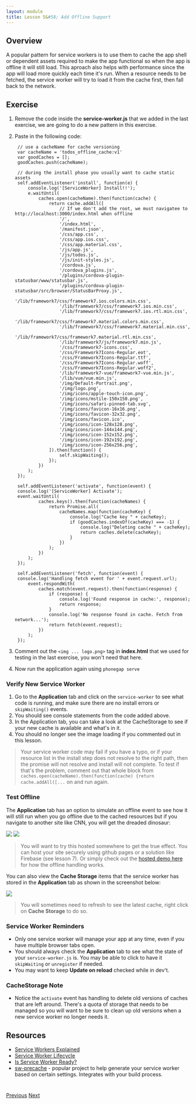 ```yaml
---
layout: module
title: Lesson 5&#58; Add Offline Support
---
```

## Overview
A popular pattern for service workers is to use them to cache the app shell or dependent assets required to make the app functional so when the app is offline it will still load. This aproach also helps with performance since the app will load more quickly each time it's run. When a resource needs to be fetched, the service worker will try to load it from the cache first, then fall back to the network.

## Exercise

1. Remove the code inside the **service-worker.js** that we added in the last exercise, we are going to do a new pattern in this exercise.

2. Paste in the following code:


        // use a cacheName for cache versioning
        var cacheName = 'todos_offline_cache:v1'
        var goodCaches = [];
        goodCaches.push(cacheName);

        // during the install phase you usually want to cache static assets
        self.addEventListener('install', function(e) {
            console.log('[ServiceWorker] Install!!');
            e.waitUntil(
                caches.open(cacheName).then(function(cache) {
                    return cache.addAll([
                        // If we don't add the root, we must navigatee to http://localhost:3000/index.html when offline
                        '/',  
                        '/index.html',
                        '/manifest.json',
                        '/css/app.css',
                        '/css/app.ios.css',
                        '/css/app.material.css',
                        '/js/app.js',
                        '/js/todos.js',
                        '/js/init-styles.js',
                        '/cordova.js',
                        '/cordova_plugins.js',
                        '/plugins/cordova-plugin-statusbar/www/statusbar.js',
                        '/plugins/cordova-plugin-statusbar/src/browser/StatusBarProxy.js',
                        '/lib/framework7/css/framework7.ios.colors.min.css',
                        '/lib/framework7/css/framework7.ios.min.css',
                        '/lib/framework7/css/framework7.ios.rtl.min.css',
                        '/lib/framework7/css/framework7.material.colors.min.css',
                        '/lib/framework7/css/framework7.material.min.css',
                        '/lib/framework7/css/framework7.material.rtl.min.css',
                        '/lib/framework7/js/framework7.min.js',
                        '/css/framework7-icons.css',
                        '/css/Framework7Icons-Regular.eot',
                        '/css/Framework7Icons-Regular.ttf',
                        '/css/Framework7Icons-Regular.woff',
                        '/css/Framework7Icons-Regular.woff2',
                        '/lib/framework7-vue/framework7-vue.min.js',
                        '/lib/vue/vue.min.js',
                        '/img/Default-Portrait.png',
                        '/img/logo.png',
                        '/img/icons/apple-touch-icon.png',
                        '/img/icons/mstile-150x150.png',
                        '/img/icons/safari-pinned-tab.svg',
                        '/img/icons/favicon-16x16.png',
                        '/img/icons/favicon-32x32.png',
                        '/img/icons/favicon.ico',
                        '/img/icons/icon-128x128.png',
                        '/img/icons/icon-144x144.png',
                        '/img/icons/icon-152x152.png',
                        '/img/icons/icon-192x192.png',
                        '/img/icons/icon-256x256.png',
                    ]).then(function() {
                        self.skipWaiting();
                    });
                })
            );
        });

        self.addEventListener('activate', function(event) {
        console.log('[ServiceWorker] Activate');
        event.waitUntil(
                caches.keys().then(function(cacheNames) {
                    return Promise.all(
                        cacheNames.map(function(cacheKey) {
                            console.log("Cache key " + cacheKey);
                            if (goodCaches.indexOf(cacheKey) === -1) {
                                console.log("Deleting cache " + cacheKey);
                                return caches.delete(cacheKey);
                            }
                        })
                    );
                })
            );
        });

        self.addEventListener('fetch', function(event) {
        console.log('Handling fetch event for ' + event.request.url);
            event.respondWith(
                caches.match(event.request).then(function(response) {
                    if (response) {
                        console.log('Found response in cache:', response);
                        return response;
                    }
                    console.log('No response found in cache. Fetch from network...');
                    return fetch(event.request);
                })
            );
        });

3. Comment out the `<img ... logo.png>` tag in **index.html** that we used for testing in the last exercise, you won't need that here.

4. Now run the application again using `phonegap serve`

### Verify New Service Worker
1. Go to the **Application** tab and click on the `service-worker` to see what code is running, and make sure there are no install errors or `skipWaiting()` events. 
2. You should see console statements from the code added above.
3. In the Application tab, you can take a look at the CacheStorage to see if your new cache is available and what's in it.
4. You should no longer see the image loading if you commented out in this lesson.

  >Your service worker code may fail if you have a typo, or if your resource list in the install step does not resolve to the right path, then the promise will not resolve and install will not complete. To test if that's the problem, comment out that whole block from `caches.open(cacheName).then(function(cache) {return cache.addAll([...` on and run again. 

### Test Offline
The **Application** tab has an option to simulate an offline event to see how it will still run when you go offline due to the cached resources but if you navigate to another site like CNN, you will get the dreaded dinosaur:

  ![](images/web-running-offline.png)
  ![](images/cnn-offline.png)

   >You will want to try this hosted somewhere to get the true effect. You can host your site securely using github pages or a solution like Firebase (see lesson 7). Or simply check out the [hosted demo here](https://hollyschinsky.github.io/todos-app-pwa) for how the offline handling works.

You can also view the **Cache Storage** items that the service worker has stored in the **Application** tab as shown in the screenshot below:

  ![](images/sw-cache.png)

  >You will sometimes need to refresh to see the latest cache, right click on **Cache Storage** to do so. 

### Service Worker Reminders
- Only one service worker will manage your app at any time, even if you have multiple browser tabs open. 
- You should always check the **Application** tab to see what the state of your `service-worker.js` is. You may be able to click to have it `skipWaiting` or `unregister` if needed. 
- You may want to keep **Update on reload** checked while in dev't. 

### CacheStorage Note
- Notice the `activate` event has handling to delete old versions of caches that are left around. There's a quota of storage that needs to be managed so you will want to be sure to clean up old versions when a new service worker no longer needs it. 

## Resources
- [Service Workers Explained](https://github.com/w3c/ServiceWorker/blob/master/explainer.md)
- [Service Worker Lifecycle](https://developers.google.com/web/fundamentals/instant-and-offline/service-worker/lifecycle)
- [Is Service Worker Ready?](https://jakearchibald.github.io/isserviceworkerready/)
- [sw-precache](https://github.com/GoogleChrome/sw-precache) - popular project to help generate your service worker based on certain settings. Integrates with your build process.

<div class="row" style="margin-top:40px;">
<div class="col-sm-12">
<a href="lesson4.html" class="btn btn-default"><i class="glyphicon glyphicon-chevron-left"></i> Previous</a>
<a href="lesson6.html" class="btn btn-default pull-right">Next <i class="glyphicon
glyphicon-chevron-right"></i></a>
</div>
</div>
